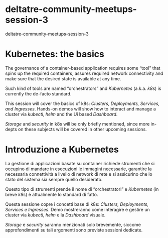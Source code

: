 # deltatre-community-meetups-session-3
deltatre-community-meetups-session-3

Kubernetes: the basics
======================

The governance of a container-based application requires some “tool” that spins
up the required containers, assures required network connectivity and make sure
that the desired state is available at any time.

Such kind of tools are named “orchestrators” and *Kubernetes* (a.k.a. *k8s*) is
currently the de-facto standard.

This session will cover the basics of k8s: *Clusters, Deployments, Services, and
Ingresses*. Hands-on demos will show how to interact and manage a cluster via
*kubectl*, *helm* and the Ui based *Dashboard*.

*Storage* and *security* in k8s will be only briefly mentioned, since more
in-depts on these subjects will be covered in other upcoming sessions.

Introduzione a Kubernetes
=========================

La gestione di applicazioni basate su container richiede strumenti che si
occupino di mandare in esecuzioni le immagini necessarie, garantire la
necessaria connettività a livello di network di rete e si assicurino che lo
stato del sistema sia sempre quello desiderato.

Questo tipo di strumenti prende il nome di “orchestratori” e *Kubernetes* (in
breve *k8s*) è attualmente lo standard di fatto.

Questa sessione copre i concetti base di k8s: *Clusters, Deployments, Services e
Ingresses*. Demo mostreranno come interagire e gestire un cluster via *kubectl*,
*helm* e la *Dashboard* visuale.

*Storage* e *security* saranno menzionati solo brevemente, siccome
approfondimenti su tali argomenti sono previste sessioni dedicate.



